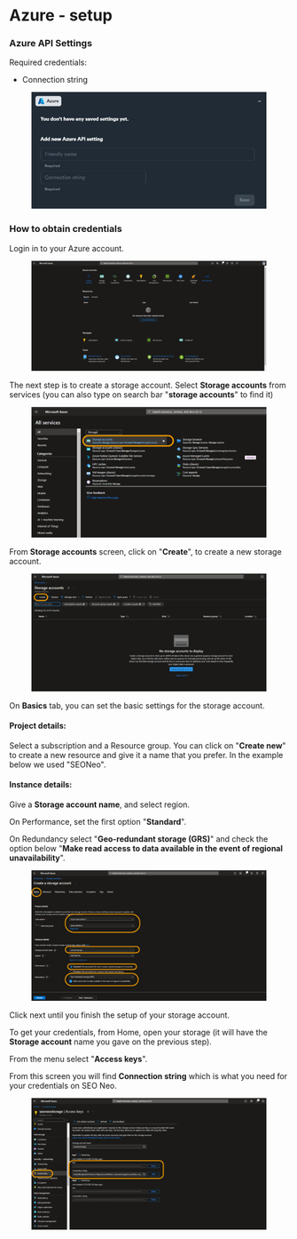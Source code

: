 # Azure - setup

### Azure API Settings

Required credentials:

* Connection string

<figure><img src="../../../.gitbook/assets/Azure settings.JPG" alt=""><figcaption></figcaption></figure>

### How to obtain credentials

Login in to your Azure account.

<figure><img src="../../../.gitbook/assets/Azure 1.png" alt=""><figcaption></figcaption></figure>

The next step is to create a storage account. Select **Storage accounts** from services (you can also type on search bar "**storage accounts**" to find it)

<figure><img src="../../../.gitbook/assets/Azure 2f.jpg" alt=""><figcaption></figcaption></figure>

From **Storage accounts** screen, click on "**Create**", to create a new storage account.

<figure><img src="../../../.gitbook/assets/Azure 3f.jpg" alt=""><figcaption></figcaption></figure>

On **Basics** tab, you can set the basic settings for the storage account.

#### Project details:

Select a subscription and a Resource group. You can click on "**Create new**" to create a new resource and give it a name that you prefer. In the example below we used "SEONeo".

#### Instance details:

Give a **Storage account name**, and select region.&#x20;

On Performance, set the first option "**Standard**".&#x20;

On Redundancy select "**Geo-redundant storage (GRS)**" and check the option below "**Make read access to data available in the event of regional unavailability**".

<figure><img src="../../../.gitbook/assets/Azure 4f.jpg" alt=""><figcaption></figcaption></figure>

Click next until you finish the setup of your storage account.

To get your credentials, from Home, open your storage (it will have the **Storage account** name you gave on the previous step).

From the menu select "**Access keys**".

From this screen you will find **Connection string** which is what you need for your credentials on SEO Neo.

<figure><img src="../../../.gitbook/assets/Azure 5f.jpg" alt=""><figcaption></figcaption></figure>



